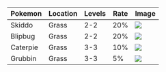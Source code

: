 | Pokemon | Location | Levels | Rate | Image                                  |
|---------|----------|--------|------|----------------------------------------|
| Skiddo  | Grass    | 2-2    | 20%  | <img src="https://img.pokemondb.net/sprites/home/skiddo.png">   |
| Blipbug | Grass    | 2-2    | 20%  | <img src="https://img.pokemondb.net/sprites/home/blipbug.png">  |
| Caterpie| Grass    | 3-3    | 10%  | <img src="https://img.pokemondb.net/sprites/home/caterpie.png"> |
| Grubbin | Grass    | 3-3    | 5%   | <img src="https://img.pokemondb.net/sprites/home/grubbin.png">  |
